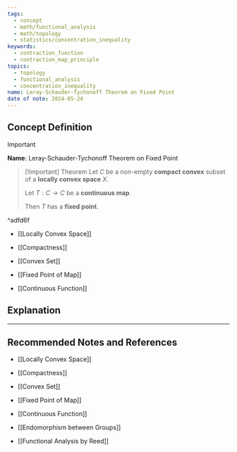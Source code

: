 ```yaml
---
tags:
  - concept
  - math/functional_analysis
  - math/topology
  - statistics/concentration_inequality
keywords:
  - contraction_function
  - contraction_map_principle
topics:
  - topology
  - functional_analysis
  - concentration_inequality
name: Leray-Schauder-Tychonoff Theorem on Fixed Point
date of note: 2024-05-24
---
```


## Concept Definition

>[!important]
>**Name**: Leray-Schauder-Tychonoff Theorem on Fixed Point

>[!important] Theorem
>Let $C$ be a non-empty **compact convex** subset of a **locally convex space** $X$.
>
>Let $T: C\to C$ be a **continuous map**.
>
>Then $T$ has a **fixed point**. 

^adfd6f

- [[Locally Convex Space]]
- [[Compactness]]
- [[Convex Set]]

- [[Fixed Point of Map]]

- [[Continuous Function]]

## Explanation









-----------
##  Recommended Notes and References

- [[Locally Convex Space]]
- [[Compactness]]
- [[Convex Set]]

- [[Fixed Point of Map]]

- [[Continuous Function]]

- [[Endomorphism between Groups]]

- [[Functional Analysis by Reed]]